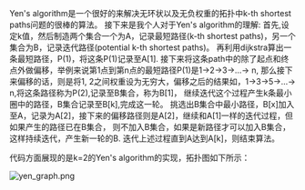 Yen's algorithm是一个很好的来解决无环状以及无负权重的拓扑中k-th shortest paths问题的很棒的算法。
接下来是我个人对于Yen's algorithm的理解:
首先,设定k值，然后制造两个集合一个为A，记录最短路径(k-th shortest paths)，另一个集合为B，记录迭代路径(potential k-th shortest paths)。
再利用dijkstra算出一条最短路径，P(1)，将这条P(1)记录至A[1].
接下来将这条path中的除了起点和终点外做偏移，举例来说第1点到第n点的最短路径P(1)是1->2->3->...-> n,
那么接下来偏移的话，则是将1, 2之间权重设为无穷大，偏移之后的结果如，1->3->5->...-> n,将这条路径称为P(2),记录至B集合，称为B[1]，
继续迭代这个过程产生k条最小圈中的路径，B集合记录至B[k],完成这一轮。
挑选出B集合中最小路径，B[x]加入至A，记录为A[2]，接下来的偏移路径则是A[2]，继续和A[1]一样的迭代过程，但如果产生的路径已在B集合，
则不加入B集合，如果是新路径才可以加入B集合，这样持续迭代，产生新一轮的B.
迭代上述过程直到A达到A[k]，则结束算法。

代码方面展现的是k=2的Yen's algorithm的实现，拓扑图如下所示：

![yen_graph.png](https://github.com/hughesmiao/study_sdn/blob/master/multipath/topology/yen_graph.png)

